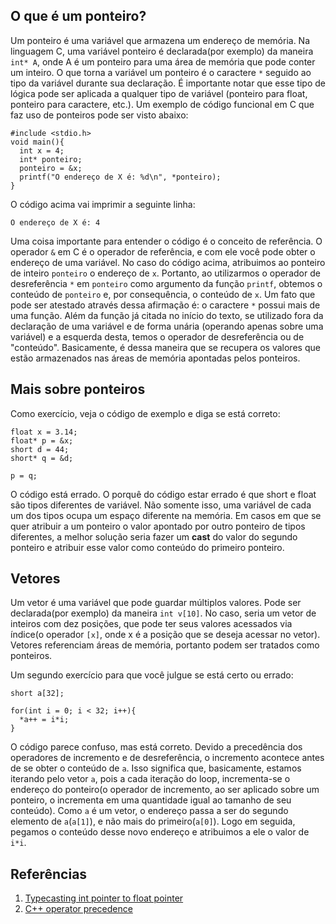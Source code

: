 ## O que é um ponteiro?
Um ponteiro é uma variável que armazena um endereço de memória. Na linguagem C, uma variável ponteiro é
declarada(por exemplo) da maneira `int* A`, onde A é um ponteiro para uma área de memória que pode conter um inteiro.
O que torna a variável um ponteiro é o caractere `*` seguido ao tipo da variável durante sua declaração. É importante
notar que esse tipo de lógica pode ser aplicada a qualquer tipo de variável (ponteiro para float, ponteiro para caractere, etc.).
Um exemplo de código funcional em C que faz uso de ponteiros pode ser visto abaixo:

```
#include <stdio.h>
void main(){
  int x = 4;
  int* ponteiro;
  ponteiro = &x;
  printf("O endereço de X é: %d\n", *ponteiro);
}
```

O código acima vai imprimir a seguinte linha:

```
O endereço de X é: 4
```

Uma coisa importante para entender o código é o conceito de referência. O operador `&` em C é o operador de referência,
e com ele você pode obter o endereço de uma variável. No caso do código acima, atribuimos ao ponteiro de inteiro `ponteiro`
o endereço de `x`. Portanto, ao utilizarmos o operador de desreferência `*` em `ponteiro` como argumento da função `printf`,
obtemos o conteúdo de `ponteiro` e, por consequência, o conteúdo de `x`. Um fato que pode ser atestado através dessa afirmação
é: o caractere `*` possui mais de uma função. Além da função já citada no início do texto, se utilizado fora da declaração de uma
variável e de forma unária (operando apenas sobre uma variável) e a esquerda desta, temos o operador de desreferência ou de "conteúdo".
Basicamente, é dessa maneira que se recupera os valores que estão armazenados nas áreas de memória apontadas pelos ponteiros.


## Mais sobre ponteiros

Como exercício, veja o código de exemplo e diga se está correto:

```
float x = 3.14;
float* p = &x;
short d = 44;
short* q = &d;

p = q;
```

O código está errado. O porquê do código estar errado é que short e float são tipos diferentes de variável. Não somente isso, uma variável de cada um dos tipos ocupa um espaço diferente na memória. Em casos em que se quer atribuir a um ponteiro o valor apontado por outro ponteiro de tipos diferentes, a melhor solução seria fazer um **cast** do valor do segundo ponteiro e atribuir esse valor como conteúdo do primeiro ponteiro.

## Vetores

Um vetor é uma variável que pode guardar múltiplos valores. Pode ser declarada(por exemplo) da maneira `int v[10]`. No caso, seria um vetor de inteiros com dez posições, que pode ter seus valores acessados via índice(o operador `[x]`, onde x é a posição que se deseja acessar no vetor). Vetores referenciam áreas de memória, portanto podem ser tratados como ponteiros.

Um segundo exercício para que você julgue se está certo ou errado:

```
short a[32];

for(int i = 0; i < 32; i++){
  *a++ = i*i;
}
```

O código parece confuso, mas está correto. Devido a precedência dos operadores de incremento e de desreferência, o incremento acontece antes de se obter o conteúdo de `a`. Isso significa que, basicamente, estamos iterando pelo vetor `a`, pois a cada iteração do loop, incrementa-se o endereço do ponteiro(o operador de incremento, ao ser aplicado sobre um ponteiro, o incrementa em uma quantidade igual ao tamanho de seu conteúdo). Como `a` é um vetor, o endereço passa a ser do segundo elemento de `a`(`a[1]`), e não mais do primeiro(`a[0]`). Logo em seguida, pegamos o conteúdo desse novo endereço e atribuimos a ele o valor de `i*i`.

## Referências
1. [Typecasting int pointer to float pointer](https://stackoverflow.com/questions/30276645/typecasting-int-pointer-to-float-pointer)
2. [C++ operator precedence](https://en.cppreference.com/w/cpp/language/operator_precedence)
